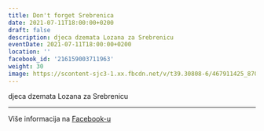 ```yaml
---
title: Don't forget Srebrenica
date: 2021-07-11T18:00:00+0200
draft: false
description: djeca dzemata Lozana za Srebrenicu
eventDate: 2021-07-11T18:00:00+0200
location: ''
facebook_id: '216159003711963'
weight: 30
image: https://scontent-sjc3-1.xx.fbcdn.net/v/t39.30808-6/467911425_8702124949883247_8451066247417132989_n.jpg?_nc_cat=103&ccb=1-7&_nc_sid=9e60e4&_nc_ohc=hZVHr3qljW0Q7kNvwFUqQQJ&_nc_oc=AdlePSWuZGFqFBL4bVeNI0tX1seOe8EPAgJWalLK_LEV-pOQ717PG-Irwg0MCuw7PgE&_nc_zt=23&_nc_ht=scontent-sjc3-1.xx&edm=ABTKTjYEAAAA&_nc_gid=aiZQw9szriLv15X6T3ixkg&oh=00_AfNZL8KwoElfuNrcJP1CtUMP1A_92AoVT1cAC8h1VE2B6w&oe=684EDF59
---
```


djeca dzemata Lozana za Srebrenicu

---

Više informacija na [Facebook-u](https://facebook.com/events/216159003711963)